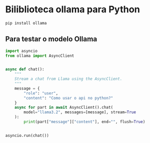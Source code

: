 # Biliblioteca ollama para Python

```python
pip install ollama
```

## Para testar o modelo Ollama

```python
import asyncio
from ollama import AsyncClient


async def chat():
    """
    Stream a chat from Llama using the AsyncClient.
    """
    message = {
        "role": "user",
        "content": "Como usar o api no python?"
    }
    async for part in await AsyncClient().chat(
        model="llama3.2", messages=[message], stream=True
    ):
        print(part["message"]["content"], end="", flush=True)


asyncio.run(chat())
```
